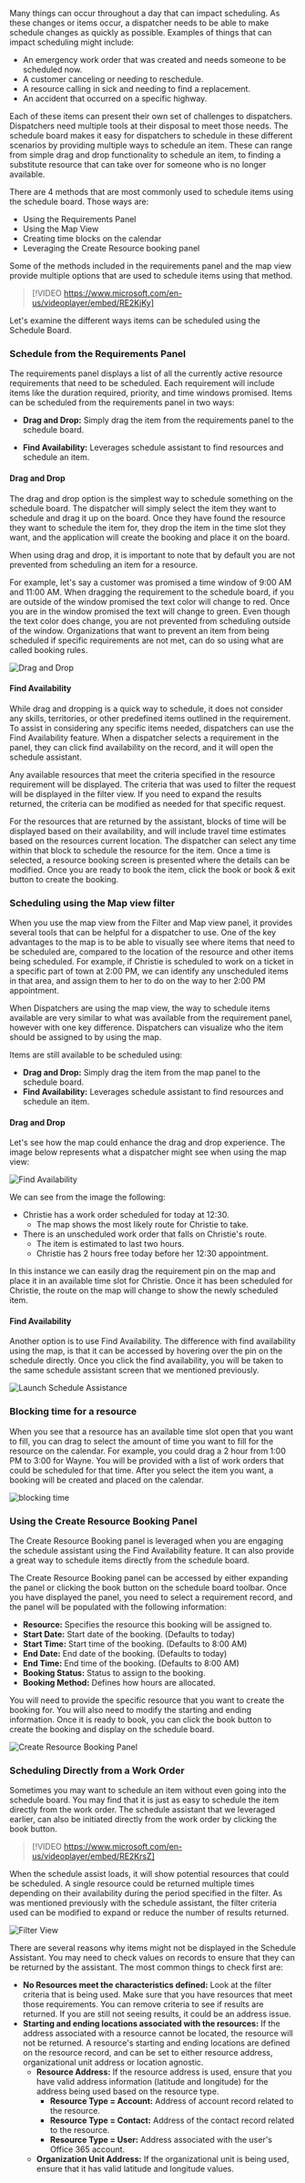 Many things can occur throughout a day that can impact scheduling. As these changes or items occur, a dispatcher needs to be able to make schedule changes as quickly as possible. Examples of things that can impact scheduling might include:

-   An emergency work order that was created and needs someone to be scheduled now.
-   A customer canceling or needing to reschedule.
-   A resource calling in sick and needing to find a replacement.
-   An accident that occurred on a specific highway.

Each of these items can present their own set of challenges to dispatchers. Dispatchers need multiple tools at their disposal to meet those needs. The schedule board makes it easy for dispatchers to schedule in these different scenarios by providing multiple ways to schedule an item. These can range from simple drag and drop functionality to schedule an item, to finding a substitute resource that can take over for someone who is no longer available.

There are 4 methods that are most commonly used to schedule items using the schedule board. Those ways are:

-   Using the Requirements Panel
-   Using the Map View
-   Creating time blocks on the calendar
-   Leveraging the Create Resource booking panel

Some of the methods included in the requirements panel and the map view provide multiple options that are used to schedule items using that method.


>[!VIDEO https://www.microsoft.com/en-us/videoplayer/embed/RE2KjKy]

Let's examine the different ways items can be scheduled using the Schedule Board.


### Schedule from the Requirements Panel

The requirements panel displays a list of all the currently active resource requirements that need to be scheduled. Each requirement will include items like the duration required, priority, and time windows promised. Items can be scheduled from the requirements panel in two ways:

-   **Drag and Drop:** Simply drag the item from the requirements panel to the schedule board.

-   **Find Availability:** Leverages schedule assistant to find resources and schedule an item.

#### Drag and Drop

The drag and drop option is the simplest way to schedule something on the schedule board. The dispatcher will simply select the item they want to schedule and drag it up on the board. Once they have found the
resource they want to schedule the item for, they drop the item in the time slot they want, and the application will create the booking and place it on the board.

When using drag and drop, it is important to note that by default you are not prevented from scheduling an item for a resource.

For example, let's say a customer was promised a time window of 9:00 AM and 11:00 AM. When dragging the requirement to the schedule board, if you are outside of the window promised the text color will change to
red. Once you are in the window promised the text will change to green. Even though the text color does change, you are not prevented from scheduling outside of the window. Organizations that want to prevent an
item from being scheduled if specific requirements are not met, can do so using what are called booking rules.

![Drag and Drop](../media/MSO-Unit3-1.png)

#### Find Availability

While drag and dropping is a quick way to schedule, it does not consider any skills, territories, or other predefined items outlined in the requirement. To assist in considering any specific items needed, dispatchers can use the Find Availability feature. When a dispatcher selects a requirement in the panel, they can click find availability on the record, and it will open the schedule assistant.

Any available resources that meet the criteria specified in the resource requirement will be displayed. The criteria that was used to filter the request will be displayed in the filter view. If you need to expand the
results returned, the criteria can be modified as needed for that specific request.

For the resources that are returned by the assistant, blocks of time will be displayed based on their availability, and will include travel time estimates based on the resources current location. The dispatcher can select any time within that block to schedule the resource for the item. Once a time is selected, a resource booking screen is presented where the details can be modified. Once you are ready to book the item, click the book or book & exit button to create the booking.

### Scheduling using the Map view filter

When you use the map view from the Filter and Map view panel, it provides several tools that can be helpful for a dispatcher to use. One of the key advantages to the map is to be able to visually see where items that need to be scheduled are, compared to the location of the resource and other items being scheduled. For example, if Christie is scheduled to work on a ticket in a specific part of town at 2:00 PM, we can identify any unscheduled items in that area, and assign them to her to do on the way to her 2:00 PM appointment.

When Dispatchers are using the map view, the way to schedule items available are very similar to what was available from the requirement panel, however with one key difference. Dispatchers can visualize who the item should be assigned to by using the map.

Items are still available to be scheduled using:

-   **Drag and Drop:** Simply drag the item from the map panel to the schedule board.
-   **Find Availability:** Leverages schedule assistant to find resources and schedule an item.

#### Drag and Drop

Let's see how the map could enhance the drag and drop experience. The image below represents what a dispatcher might see when using the map view:

![Find Availability](../media/MSO-Unit3-2.png)

We can see from the image the following:

-   Christie has a work order scheduled for today at 12:30.
    -   The map shows the most likely route for Christie to take.
-   There is an unscheduled work order that falls on Christie's route.
    -   The item is estimated to last two hours.
    -   Christie has 2 hours free today before her 12:30 appointment.

In this instance we can easily drag the requirement pin on the map and place it in an available time slot for Christie. Once it has been scheduled for Christie, the route on the map will change to show the newly scheduled item.

#### Find Availability

Another option is to use Find Availability. The difference with find availability using the map, is that it can be accessed by hovering over the pin on the schedule directly. Once you click the find availability, you will be taken to the same schedule assistant screen that we
mentioned previously.

![Launch Schedule Assistance](../media/MSO-Unit3-3.png)

### Blocking time for a resource

When you see that a resource has an available time slot open that you want to fill, you can drag to select the amount of time you want to fill for the resource on the calendar. For example, you could drag a 2 hour
from 1:00 PM to 3:00 for Wayne. You will be provided with a list of work orders that could be scheduled for that time. After you select the item you want, a booking will be created and placed on the calendar.

![blocking time](../media/MSO-Unit3-5.png)

### Using the Create Resource Booking Panel

The Create Resource Booking panel is leveraged when you are engaging the schedule assistant using the Find  Availability feature. It can also provide a great way to schedule items directly from the schedule board.

The Create Resource Booking panel can be accessed by either expanding the panel or clicking the book button on the schedule board toolbar. Once you have displayed the panel, you need to select a requirement record, and the panel will be populated with the following information:

-   **Resource:** Specifies the resource this booking will be assigned to.
-   **Start Date:** Start date of the booking. (Defaults to today)
-   **Start Time:** Start time of the booking. (Defaults to 8:00 AM)
-   **End Date:** End date of the booking. (Defaults to today)
-   **End Time:** End time of the booking. (Defaults to 8:00 AM)
-   **Booking Status:** Status to assign to the booking.
-   **Booking Method:** Defines how hours are allocated.

You will need to provide the specific resource that you want to create the booking for. You will also need to modify the starting and ending information. Once it is ready to book, you can click the book button to
create the booking and display on the schedule board.

![Create Resource Booking Panel](../media/MSO-Unit3-6.png)

### Scheduling Directly from a Work Order

Sometimes you may want to schedule an item without even going into the schedule board. You may find that it is just as easy to schedule the item directly from the work order. The schedule assistant that we leveraged earlier, can also be initiated directly from the work order by clicking the book button.

>[!VIDEO https://www.microsoft.com/en-us/videoplayer/embed/RE2KrsZ]

When the schedule assist loads, it will show potential resources that could be scheduled. A single resource could be returned multiple times depending on their availability during the period specified in the filter. As was mentioned previously with the schedule assistant, the filter criteria used can be modified to expand or reduce the number of results returned.

![Filter View](../media/MSO-Unit3-7.png)

There are several reasons why items might not be displayed in the Schedule Assistant. You may need to check values on records to ensure that they can be returned by the assistant. The most common things to check first are:

-   **No Resources meet the characteristics defined:** Look at the filter criteria that is being used. Make sure that you have resources that meet those requirements. You can remove criteria to see if results are returned. If you are still not seeing results, it could be an address issue.
-   **Starting and ending locations associated with the resources:** If the address associated with a resource cannot be located, the resource will not be returned. A resource's starting and ending locations are defined on the resource record, and can be set to either resource address, organizational unit address or location agnostic.
    -   **Resource Address:** If the resource address is used, ensure that you have valid address information (latitude and longitude) for the address being used based on the resource type.
        -   **Resource Type = Account:** Address of account record related to the resource.
        -   **Resource Type = Contact:** Address of the contact record related to the resource.
        -   **Resource Type = User:** Address associated with the user's Office 365 account.
    -   **Organization Unit Address:** If the organizational unit is being used, ensure that it has valid latitude and longitude values.